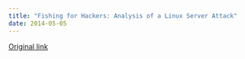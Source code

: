 ```yaml
---
title: "Fishing for Hackers: Analysis of a Linux Server Attack"
date: 2014-05-05
---
```


[Original link](https://sysdig.com/fishing-for-hackers)
